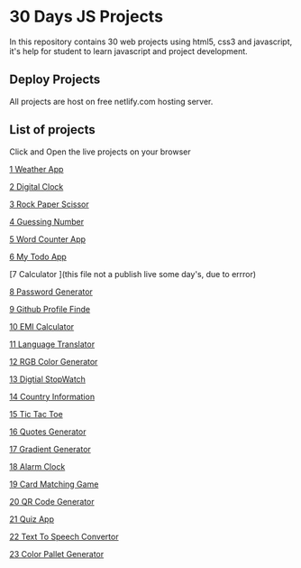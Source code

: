 
# 30 Days JS Projects

In this repository contains 30 web projects using html5, css3 and javascript, it's help for student to learn javascript and project development.
## Deploy Projects

  All projects are host on free netlify.com hosting server.


## List of projects
Click and Open the live projects on your browser

 [1 Weather App](https://weatherapp2212.netlify.app)

 [2 Digital Clock](https://digitalclock22.netlify.app)

 [3 Rock Paper Scissor](https://rockpaperscissor22.netlify.app)

 [4 Guessing Number](https://guesswithjs.netlify.app)

 [5 Word Counter App](https://wordcounter22.netlify.app)
 
 [6 My Todo App](https://mytodoin.netlify.app)

[7 Calculator ](this file not a publish live some day's, due to errror)

[8 Password Generator](https://passgenerate22.netlify.app)

[9 Github Profile Finde ](https://githubprofilefinde.netlify.app)

[10 EMI Calculator ](https://emicalculator22.netlify.app)

[11 Language Translator ](https://languagetranslate22.netlify.app)

[12 RGB Color Generator ](https://rgbcolorgenerator22.netlify.app)

[13 Digtial StopWatch ](https://stopwatch22.netlify.app)

[14 Country Information ](https://getcountry.netlify.app)

[15 Tic Tac Toe ](https://tictactoegame22.netlify.app)

[16 Quotes Generator ](https://motivationquotes22.netlify.app)

[17 Gradient Generator ](https://gradientgenerator22.netlify.app)

[18 Alarm Clock ](https://setalarm.netlify.app)

[19 Card Matching Game ](https://cardmatching22.netlify.app)

[20 QR Code Generator ](https://qrcode2212.netlify.app)

[21 Quiz App ](https://quizappinjs.netlify.app)

[22 Text To Speech Convertor ](https://likhoaursuno.netlify.app)

[23 Color Pallet Generator ](https://colorcombination.netlify.app)
